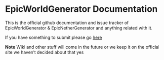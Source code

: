 # EpicWorldGenerator Documentation

This is the official github documentation and issue tracker of EpicWorldGenerator & EpicNetherGenerator and anything related with it.

If you have something to submit please go [here](https://github.com/jonryf/EpicWorldGenerator-documentation/issues/new/choose)

**Note** Wiki and other stuff will come in the future or we keep it on the official site we haven’t decided about that yes
